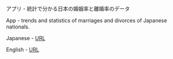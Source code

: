 アプリ - 統計で分かる日本の婚姻率と離婚率のデータ

App - trends and statistics of marriages and divorces of Japanese nationals.

Japanese - [URL](https://darunma.shinyapps.io/mdjp-jp/)

English - [URL](https://darunma.shinyapps.io/mdjp/)